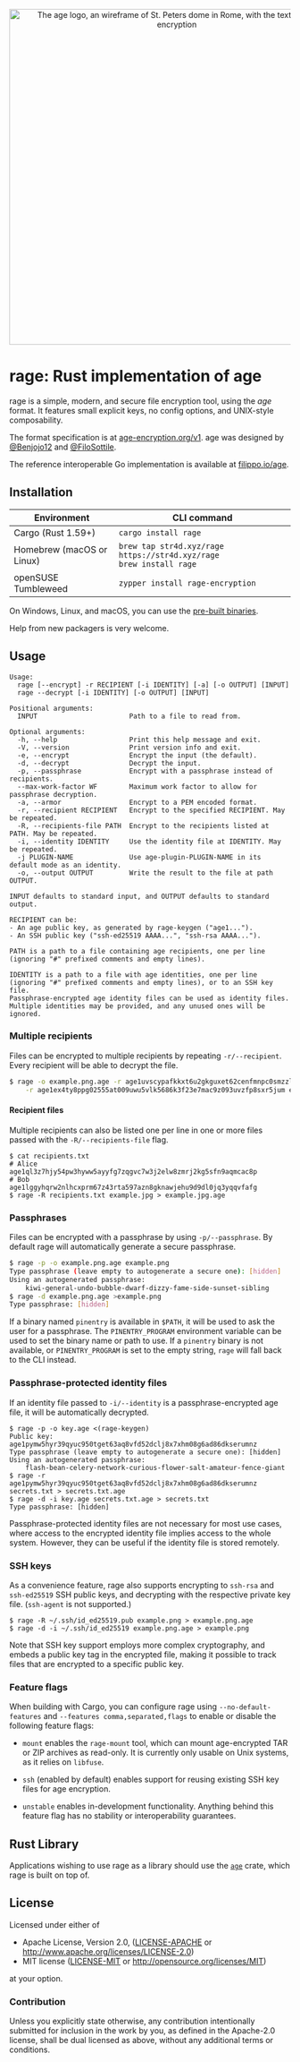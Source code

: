 <p align="center"><img alt="The age logo, an wireframe of St. Peters dome in Rome, with the text: age, file encryption" width="600" src="https://user-images.githubusercontent.com/1225294/132245842-fda4da6a-1cea-4738-a3da-2dc860861c98.png"></p>

# rage: Rust implementation of age

rage is a simple, modern, and secure file encryption tool, using the *age*
format. It features small explicit keys, no config options, and UNIX-style
composability.

The format specification is at [age-encryption.org/v1](https://age-encryption.org/v1).
age was designed by [@Benjojo12](https://twitter.com/Benjojo12) and
[@FiloSottile](https://twitter.com/FiloSottile).

The reference interoperable Go implementation is available at
[filippo.io/age](https://filippo.io/age).

## Installation

| Environment | CLI command |
|-------------|-------------|
| Cargo (Rust 1.59+) | `cargo install rage` |
| Homebrew (macOS or Linux) | `brew tap str4d.xyz/rage https://str4d.xyz/rage`<br>`brew install rage` |
| openSUSE Tumbleweed | `zypper install rage-encryption` |

On Windows, Linux, and macOS, you can use the
[pre-built binaries](https://github.com/str4d/rage/releases).

Help from new packagers is very welcome.

## Usage

```
Usage:
  rage [--encrypt] -r RECIPIENT [-i IDENTITY] [-a] [-o OUTPUT] [INPUT]
  rage --decrypt [-i IDENTITY] [-o OUTPUT] [INPUT]

Positional arguments:
  INPUT                       Path to a file to read from.

Optional arguments:
  -h, --help                  Print this help message and exit.
  -V, --version               Print version info and exit.
  -e, --encrypt               Encrypt the input (the default).
  -d, --decrypt               Decrypt the input.
  -p, --passphrase            Encrypt with a passphrase instead of recipients.
  --max-work-factor WF        Maximum work factor to allow for passphrase decryption.
  -a, --armor                 Encrypt to a PEM encoded format.
  -r, --recipient RECIPIENT   Encrypt to the specified RECIPIENT. May be repeated.
  -R, --recipients-file PATH  Encrypt to the recipients listed at PATH. May be repeated.
  -i, --identity IDENTITY     Use the identity file at IDENTITY. May be repeated.
  -j PLUGIN-NAME              Use age-plugin-PLUGIN-NAME in its default mode as an identity.
  -o, --output OUTPUT         Write the result to the file at path OUTPUT.

INPUT defaults to standard input, and OUTPUT defaults to standard output.

RECIPIENT can be:
- An age public key, as generated by rage-keygen ("age1...").
- An SSH public key ("ssh-ed25519 AAAA...", "ssh-rsa AAAA...").

PATH is a path to a file containing age recipients, one per line
(ignoring "#" prefixed comments and empty lines).

IDENTITY is a path to a file with age identities, one per line
(ignoring "#" prefixed comments and empty lines), or to an SSH key file.
Passphrase-encrypted age identity files can be used as identity files.
Multiple identities may be provided, and any unused ones will be ignored.
```

### Multiple recipients

Files can be encrypted to multiple recipients by repeating `-r/--recipient`.
Every recipient will be able to decrypt the file.

```bash
$ rage -o example.png.age -r age1uvscypafkkxt6u2gkguxet62cenfmnpc0smzzlyun0lzszfatawq4kvf2u \
    -r age1ex4ty8ppg02555at009uwu5vlk5686k3f23e7mac9z093uvzfp8sxr5jum example.png
```

#### Recipient files

Multiple recipients can also be listed one per line in one or more files passed
with the `-R/--recipients-file` flag.

```
$ cat recipients.txt
# Alice
age1ql3z7hjy54pw3hyww5ayyfg7zqgvc7w3j2elw8zmrj2kg5sfn9aqmcac8p
# Bob
age1lggyhqrw2nlhcxprm67z43rta597azn8gknawjehu9d9dl0jq3yqqvfafg
$ rage -R recipients.txt example.jpg > example.jpg.age
```

### Passphrases

Files can be encrypted with a passphrase by using `-p/--passphrase`. By default
rage will automatically generate a secure passphrase.

```bash
$ rage -p -o example.png.age example.png
Type passphrase (leave empty to autogenerate a secure one): [hidden]
Using an autogenerated passphrase:
    kiwi-general-undo-bubble-dwarf-dizzy-fame-side-sunset-sibling
$ rage -d example.png.age >example.png
Type passphrase: [hidden]
```

If a binary named `pinentry` is available in `$PATH`, it will be used to ask the
user for a passphrase. The `PINENTRY_PROGRAM` environment variable can be used
to set the binary name or path to use. If a `pinentry` binary is not available,
or `PINENTRY_PROGRAM` is set to the empty string, `rage` will fall back to the
CLI instead.

### Passphrase-protected identity files

If an identity file passed to `-i/--identity` is a passphrase-encrypted age
file, it will be automatically decrypted.

```
$ rage -p -o key.age <(rage-keygen)
Public key: age1pymw5hyr39qyuc950tget63aq8vfd52dclj8x7xhm08g6ad86dkserumnz
Type passphrase (leave empty to autogenerate a secure one): [hidden]
Using an autogenerated passphrase:
    flash-bean-celery-network-curious-flower-salt-amateur-fence-giant
$ rage -r age1pymw5hyr39qyuc950tget63aq8vfd52dclj8x7xhm08g6ad86dkserumnz secrets.txt > secrets.txt.age
$ rage -d -i key.age secrets.txt.age > secrets.txt
Type passphrase: [hidden]
```

Passphrase-protected identity files are not necessary for most use cases, where
access to the encrypted identity file implies access to the whole system.
However, they can be useful if the identity file is stored remotely.

### SSH keys

As a convenience feature, rage also supports encrypting to `ssh-rsa` and
`ssh-ed25519` SSH public keys, and decrypting with the respective private key
file. (`ssh-agent` is not supported.)

```
$ rage -R ~/.ssh/id_ed25519.pub example.png > example.png.age
$ rage -d -i ~/.ssh/id_ed25519 example.png.age > example.png
```

Note that SSH key support employs more complex cryptography, and embeds a public
key tag in the encrypted file, making it possible to track files that are
encrypted to a specific public key.

### Feature flags

When building with Cargo, you can configure rage using `--no-default-features`
and `--features comma,separated,flags` to enable or disable the following
feature flags:

- `mount` enables the `rage-mount` tool, which can mount age-encrypted TAR or
  ZIP archives as read-only. It is currently only usable on Unix systems, as it
  relies on `libfuse`.

- `ssh` (enabled by default) enables support for reusing existing SSH key files
  for age encryption.

- `unstable` enables in-development functionality. Anything behind this feature
  flag has no stability or interoperability guarantees.

## Rust Library

Applications wishing to use rage as a library should use the [`age`](https://crates.io/crates/age)
crate, which rage is built on top of.

## License

Licensed under either of

 * Apache License, Version 2.0, ([LICENSE-APACHE](LICENSE-APACHE) or
   http://www.apache.org/licenses/LICENSE-2.0)
 * MIT license ([LICENSE-MIT](LICENSE-MIT) or http://opensource.org/licenses/MIT)

at your option.

### Contribution

Unless you explicitly state otherwise, any contribution intentionally
submitted for inclusion in the work by you, as defined in the Apache-2.0
license, shall be dual licensed as above, without any additional terms or
conditions.

